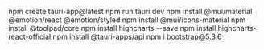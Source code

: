 npm create tauri-app@latest
npm run tauri dev
npm install @mui/material @emotion/react @emotion/styled
npm install @mui/icons-material
npm install @toolpad/core
npm install highcharts --save
npm install highcharts-react-official
npm install @tauri-apps/api
npm i bootstrap@5.3.6